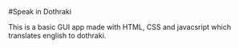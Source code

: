 #Speak in Dothraki

This is a basic GUI app made with HTML, CSS and javacsript which translates english to dothraki.
